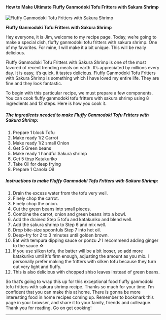             

#### How to Make Ultimate Fluffy Ganmodoki Tofu Fritters with Sakura Shrimp

![Fluffy Ganmodoki Tofu Fritters with Sakura Shrimp](https://img-global.cpcdn.com/recipes/5176431412772864/751x532cq70/fluffy-ganmodoki-tofu-fritters-with-sakura-shrimp-recipe-main-photo.jpg)

**Fluffy Ganmodoki Tofu Fritters with Sakura Shrimp**

Hey everyone, it is Jim, welcome to my recipe page. Today, we’re going to make a special dish, fluffy ganmodoki tofu fritters with sakura shrimp. One of my favorites. For mine, I will make it a bit unique. This will be really delicious.

Fluffy Ganmodoki Tofu Fritters with Sakura Shrimp is one of the most favored of recent trending meals on earth. It’s appreciated by millions every day. It is easy, it’s quick, it tastes delicious. Fluffy Ganmodoki Tofu Fritters with Sakura Shrimp is something which I have loved my entire life. They are fine and they look fantastic.

To begin with this particular recipe, we must prepare a few components. You can cook fluffy ganmodoki tofu fritters with sakura shrimp using 8 ingredients and 12 steps. Here is how you cook it.

##### The ingredients needed to make Fluffy Ganmodoki Tofu Fritters with Sakura Shrimp:

1.  Prepare 1 block Tofu
2.  Make ready 1/2 Carrot
3.  Make ready 1/2 small Onion
4.  Get 5 Green beans
5.  Make ready 1 handful Sakura shrimp
6.  Get 5 tbsp Katakuriko
7.  Take Oil for deep frying
8.  Prepare 1 Canola Oil

##### Instructions to make Fluffy Ganmodoki Tofu Fritters with Sakura Shrimp:

1.  Drain the excess water from the tofu very well.
2.  Finely chop the carrot.
3.  Finely chop the onion.
4.  Cut the green beans into small pieces.
5.  Combine the carrot, onion and green beans into a bowl.
6.  Add the drained Step 5 tofu and katakuriko and blend well.
7.  Add the sakura shrimp to Step 6 and mix well.
8.  Drop bite-size spoonfuls Step 7 into hot oil.
9.  Deep-fry for 2 to 3 minutes until golden brown.
10.  Eat with tempura dipping sauce or ponzu ♪ I recommend adding ginger to the sauce ☆
11.  If you use silken tofu, the batter will be a bit looser, so add more katakuriko until it's firm enough, adjusting the amount as you mix. I personally prefer making the fritters with silken tofu because they turn out very light and fluffy.
12.  This is also delicious with chopped shiso leaves instead of green beans.

So that’s going to wrap this up for this exceptional food fluffy ganmodoki tofu fritters with sakura shrimp recipe. Thanks so much for your time. I’m confident that you can make this at home. There is gonna be more interesting food in home recipes coming up. Remember to bookmark this page in your browser, and share it to your family, friends and colleague. Thank you for reading. Go on get cooking!

* * *